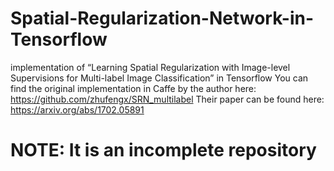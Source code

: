 # Spatial-Regularization-Network-in-Tensorflow
implementation of “Learning Spatial Regularization with Image-level Supervisions for Multi-label Image Classification” in Tensorflow
You can find the original implementation in Caffe by the author here: https://github.com/zhufengx/SRN_multilabel
Their paper can be found here: https://arxiv.org/abs/1702.05891

# NOTE: It is an incomplete repository
